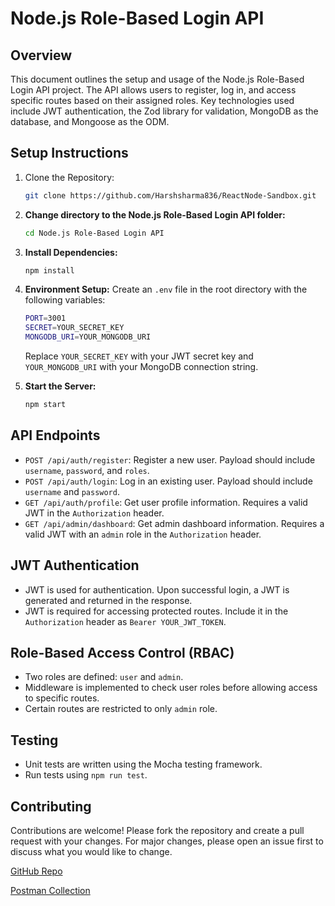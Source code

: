 # Node.js Role-Based Login API

## Overview

This document outlines the setup and usage of the Node.js Role-Based Login API project. The API allows users to register, log in, and access specific routes based on their assigned roles. Key technologies used include JWT authentication, the Zod library for validation, MongoDB as the database, and Mongoose as the ODM.

## Setup Instructions

1. Clone the Repository:
   ```sh
   git clone https://github.com/Harshsharma836/ReactNode-Sandbox.git
   ```

2. **Change directory to the Node.js Role-Based Login API folder:**
   ```sh
   cd Node.js Role-Based Login API
   ```

3. **Install Dependencies:** 
   ```sh
   npm install
   ```

4. **Environment Setup:** 
   Create an `.env` file in the root directory with the following variables:
   ```sh
   PORT=3001
   SECRET=YOUR_SECRET_KEY
   MONGODB_URI=YOUR_MONGODB_URI
   ```
   Replace `YOUR_SECRET_KEY` with your JWT secret key and `YOUR_MONGODB_URI` with your MongoDB connection string.

5. **Start the Server:** 
   ```sh
   npm start
   ```

## API Endpoints

- `POST /api/auth/register`: Register a new user. Payload should include `username`, `password`, and `roles`.
- `POST /api/auth/login`: Log in an existing user. Payload should include `username` and `password`.
- `GET /api/auth/profile`: Get user profile information. Requires a valid JWT in the `Authorization` header.
- `GET /api/admin/dashboard`: Get admin dashboard information. Requires a valid JWT with an `admin` role in the `Authorization` header.

## JWT Authentication

- JWT is used for authentication. Upon successful login, a JWT is generated and returned in the response.
- JWT is required for accessing protected routes. Include it in the `Authorization` header as `Bearer YOUR_JWT_TOKEN`.

## Role-Based Access Control (RBAC)

- Two roles are defined: `user` and `admin`.
- Middleware is implemented to check user roles before allowing access to specific routes.
- Certain routes are restricted to only `admin` role.

## Testing

- Unit tests are written using the Mocha testing framework.
- Run tests using `npm run test`.

## Contributing

Contributions are welcome! Please fork the repository and create a pull request with your changes. For major changes, please open an issue first to discuss what you would like to change.

[GitHub Repo](https://github.com/Harshsharma836/ReactNode-Sandbox/tree/main/Node.js%20Role-Based%20Login%20API)

[Postman Collection](https://www.postman.com/planetary-firefly-68128/workspace/reactnode-sandbox/collection/30161518-c1082ba8-1815-4c2a-880e-e6f14c4770bc?action=share&creator=30161518)

